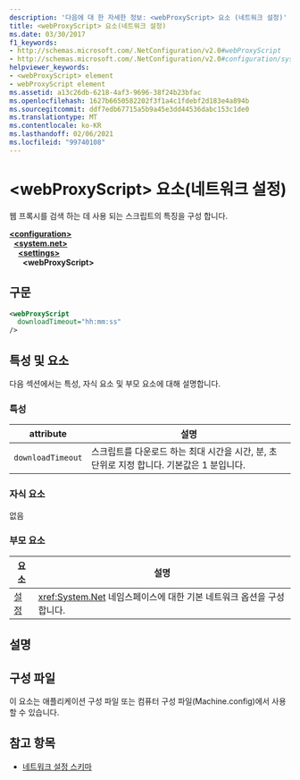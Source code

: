 ```yaml
---
description: '다음에 대 한 자세한 정보: <webProxyScript> 요소 (네트워크 설정)'
title: <webProxyScript> 요소(네트워크 설정)
ms.date: 03/30/2017
f1_keywords:
- http://schemas.microsoft.com/.NetConfiguration/v2.0#webProxyScript
- http://schemas.microsoft.com/.NetConfiguration/v2.0#configuration/system.net/settings/webProxyScript
helpviewer_keywords:
- <webProxyScript> element
- webProxyScript element
ms.assetid: a13c26db-6218-4af3-9696-38f24b23bfac
ms.openlocfilehash: 1627b6650582202f3f1a4c1fdebf2d183e4a894b
ms.sourcegitcommit: ddf7edb67715a5b9a45e3dd44536dabc153c1de0
ms.translationtype: MT
ms.contentlocale: ko-KR
ms.lasthandoff: 02/06/2021
ms.locfileid: "99740108"
---
```

# <a name="webproxyscript-element-network-settings"></a>\<webProxyScript> 요소(네트워크 설정)

웹 프록시를 검색 하는 데 사용 되는 스크립트의 특징을 구성 합니다.  

[**\<configuration>**](../configuration-element.md)\
&nbsp;&nbsp;[**\<system.net>**](system-net-element-network-settings.md)\
&nbsp;&nbsp;&nbsp;&nbsp;[**\<settings>**](settings-element-network-settings.md)\
&nbsp;&nbsp;&nbsp;&nbsp;&nbsp;&nbsp;**\<webProxyScript>**

## <a name="syntax"></a>구문  
  
```xml  
<webProxyScript  
  downloadTimeout="hh:mm:ss"  
/>  
```  
  
## <a name="attributes-and-elements"></a>특성 및 요소  

 다음 섹션에서는 특성, 자식 요소 및 부모 요소에 대해 설명합니다.  
  
### <a name="attributes"></a>특성  
  
|attribute|설명|  
|---------------|-----------------|  
|`downloadTimeout`|스크립트를 다운로드 하는 최대 시간을 시간, 분, 초 단위로 지정 합니다. 기본값은 1 분입니다.|  
  
### <a name="child-elements"></a>자식 요소  

 없음  
  
### <a name="parent-elements"></a>부모 요소  
  
|요소|설명|  
|-------------|-----------------|  
|[설정](settings-element-network-settings.md)|<xref:System.Net> 네임스페이스에 대한 기본 네트워크 옵션을 구성합니다.|  
  
## <a name="remarks"></a>설명  
  
## <a name="configuration-files"></a>구성 파일  

 이 요소는 애플리케이션 구성 파일 또는 컴퓨터 구성 파일(Machine.config)에서 사용할 수 있습니다.  
  
## <a name="see-also"></a>참고 항목

- [네트워크 설정 스키마](index.md)
